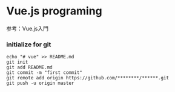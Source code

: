 # Vue.js programing

参考：Vue.js入門


### initialize for git
```
echo "# vue" >> README.md
git init
git add README.md
git commit -m "first commit"
git remote add origin https://github.com/********/******.git
git push -u origin master
```